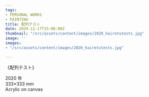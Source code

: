 ```yaml
---
tags:
- PERSONAL WORKS
- PAINTING
title: 配列テスト
date: 2020-12-17T15:00:00Z
thumbnail: "/src/assets/content/images/2020_hairetutests.jpg"
image: ''
images:
- "/src/assets/content/images/2020_hairetutests.jpg"

---
```

《配列テスト》

2020 年  
333×333 mm  
Acrylic on canvas